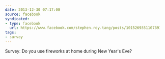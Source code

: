 ```yaml
---
date: 2013-12-30 07:17:00
source: facebook
syndicated:
- type: facebook
  url: https://www.facebook.com/stephen.roy.tang/posts/10152693511073912
tags:
- survey
---
```


Survey: Do you use fireworks at home during New Year's Eve?